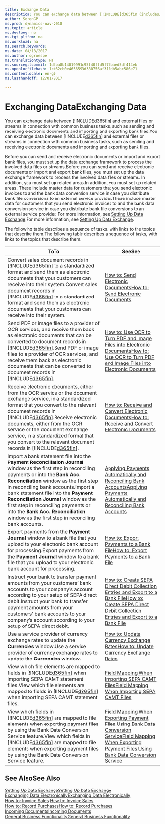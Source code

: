 ```yaml
---
title: Exchange Data
description: You can exchange data between [!INCLUDE[d365fin](includes/d365fin_md.md)] and external files or streams in connection with common business tasks, such as sending and receiving electronic documents and importing and exporting bank files.
author: SorenGP
ms.prod: dynamics-nav-2018
ms.topic: article
ms.devlang: na
ms.tgt_pltfrm: na
ms.workload: na
ms.search.keywords: 
ms.date: 08/18/2017
ms.author: sgroespe
ms.translationtype: HT
ms.sourcegitcommit: 1dfba8b14019991c95f40ffd5f7fbaed5df414eb
ms.openlocfilehash: 1cf62cb0e4656593d380756af310db5abc586e71
ms.contentlocale: en-gb
ms.lasthandoff: 12/01/2017

---
```

# <a name="exchanging-data"></a><span data-ttu-id="8face-103">Exchanging Data</span><span class="sxs-lookup"><span data-stu-id="8face-103">Exchanging Data</span></span>
<span data-ttu-id="8face-104">You can exchange data between [!INCLUDE[d365fin](includes/d365fin_md.md)] and external files or streams in connection with common business tasks, such as sending and receiving electronic documents and importing and exporting bank files.</span><span class="sxs-lookup"><span data-stu-id="8face-104">You can exchange data between [!INCLUDE[d365fin](includes/d365fin_md.md)] and external files or streams in connection with common business tasks, such as sending and receiving electronic documents and importing and exporting bank files.</span></span>  

<span data-ttu-id="8face-105">Before you can send and receive electronic documents or import and export bank files, you must set up the data exchange framework to process the involved data files or streams.</span><span class="sxs-lookup"><span data-stu-id="8face-105">Before you can send and receive electronic documents or import and export bank files, you must set up the data exchange framework to process the involved data files or streams.</span></span> <span data-ttu-id="8face-106">In addition, you must set up related areas.</span><span class="sxs-lookup"><span data-stu-id="8face-106">In addition, you must set up related areas.</span></span> <span data-ttu-id="8face-107">These include master data for customers that you send electronic invoices to and the bank data conversion service in case you distribute bank file conversions to an external service provider.</span><span class="sxs-lookup"><span data-stu-id="8face-107">These include master data for customers that you send electronic invoices to and the bank data conversion service in case you distribute bank file conversions to an external service provider.</span></span> <span data-ttu-id="8face-108">For more information, see [Setting Up Data Exchange](across-set-up-data-exchange.md).</span><span class="sxs-lookup"><span data-stu-id="8face-108">For more information, see [Setting Up Data Exchange](across-set-up-data-exchange.md).</span></span>  

 <span data-ttu-id="8face-109">The following table describes a sequence of tasks, with links to the topics that describe them.</span><span class="sxs-lookup"><span data-stu-id="8face-109">The following table describes a sequence of tasks, with links to the topics that describe them.</span></span>  

|<span data-ttu-id="8face-110">**To**</span><span class="sxs-lookup"><span data-stu-id="8face-110">**To**</span></span>|<span data-ttu-id="8face-111">**See**</span><span class="sxs-lookup"><span data-stu-id="8face-111">**See**</span></span>|  
|------------|-------------|  
|<span data-ttu-id="8face-112">Convert sales document records in [!INCLUDE[d365fin](includes/d365fin_md.md)] to a standardized format and send them as electronic documents that your customers can receive into their system.</span><span class="sxs-lookup"><span data-stu-id="8face-112">Convert sales document records in [!INCLUDE[d365fin](includes/d365fin_md.md)] to a standardized format and send them as electronic documents that your customers can receive into their system.</span></span>|[<span data-ttu-id="8face-113">How to: Send Electronic Documents</span><span class="sxs-lookup"><span data-stu-id="8face-113">How to: Send Electronic Documents</span></span>](sales-how-to-send-electronic-documents.md)|  
|<span data-ttu-id="8face-114">Send PDF or image files to a provider of OCR services, and receive them back as electronic documents that can be converted to document records in [!INCLUDE[d365fin](includes/d365fin_md.md)].</span><span class="sxs-lookup"><span data-stu-id="8face-114">Send PDF or image files to a provider of OCR services, and receive them back as electronic documents that can be converted to document records in [!INCLUDE[d365fin](includes/d365fin_md.md)].</span></span>|[<span data-ttu-id="8face-115">How to: Use OCR to Turn PDF and Image Files into Electronic Documents</span><span class="sxs-lookup"><span data-stu-id="8face-115">How to: Use OCR to Turn PDF and Image Files into Electronic Documents</span></span>](across-how-use-ocr-pdf-images-files.md)|  
|<span data-ttu-id="8face-116">Receive electronic documents, either from the OCR service or the document exchange service, in a standardized format that you convert to the relevant document records in [!INCLUDE[d365fin](includes/d365fin_md.md)].</span><span class="sxs-lookup"><span data-stu-id="8face-116">Receive electronic documents, either from the OCR service or the document exchange service, in a standardized format that you convert to the relevant document records in [!INCLUDE[d365fin](includes/d365fin_md.md)].</span></span>|[<span data-ttu-id="8face-117">How to: Receive and Convert Electronic Documents</span><span class="sxs-lookup"><span data-stu-id="8face-117">How to: Receive and Convert Electronic Documents</span></span>](purchasing-how-to-receive-and-convert-electronic-documents.md)|  
|<span data-ttu-id="8face-118">Import a bank statement file into the **Payment Reconciliation Journal** window as the first step in reconciling payments or into the **Bank Acc. Reconciliation** window as the first step in reconciling bank accounts.</span><span class="sxs-lookup"><span data-stu-id="8face-118">Import a bank statement file into the **Payment Reconciliation Journal** window as the first step in reconciling payments or into the **Bank Acc. Reconciliation** window as the first step in reconciling bank accounts.</span></span>|[<span data-ttu-id="8face-119">Applying Payments Automatically and Reconciling Bank Accounts</span><span class="sxs-lookup"><span data-stu-id="8face-119">Applying Payments Automatically and Reconciling Bank Accounts</span></span>](receivables-apply-payments-auto-reconcile-bank-accounts.md)|  
|<span data-ttu-id="8face-120">Export payments from the **Payment Journal** window to a bank file that you upload to your electronic bank account for processing.</span><span class="sxs-lookup"><span data-stu-id="8face-120">Export payments from the **Payment Journal** window to a bank file that you upload to your electronic bank account for processing.</span></span>|[<span data-ttu-id="8face-121">How to: Export Payments to a Bank File</span><span class="sxs-lookup"><span data-stu-id="8face-121">How to: Export Payments to a Bank File</span></span>](payables-how-export-payments-bank-file.md)|  
|<span data-ttu-id="8face-122">Instruct your bank to transfer payment amounts from your customers’ bank accounts to your company’s account according to your setup of SEPA direct debit.</span><span class="sxs-lookup"><span data-stu-id="8face-122">Instruct your bank to transfer payment amounts from your customers’ bank accounts to your company’s account according to your setup of SEPA direct debit.</span></span>|[<span data-ttu-id="8face-123">How to: Create SEPA Direct Debit Collection Entries and Export to a Bank File</span><span class="sxs-lookup"><span data-stu-id="8face-123">How to: Create SEPA Direct Debit Collection Entries and Export to a Bank File</span></span>](finance-how-create-sepa-direct-debit-collection-entries-export-bank-file.md)|  
|<span data-ttu-id="8face-124">Use a service provider of currency exchange rates to update the **Currencies** window.</span><span class="sxs-lookup"><span data-stu-id="8face-124">Use a service provider of currency exchange rates to update the **Currencies** window.</span></span>|[<span data-ttu-id="8face-125">How to: Update Currency Exchange Rates</span><span class="sxs-lookup"><span data-stu-id="8face-125">How to: Update Currency Exchange Rates</span></span>](finance-how-update-currencies.md)|  
|<span data-ttu-id="8face-126">View which file elements are mapped to fields in [!INCLUDE[d365fin](includes/d365fin_md.md)] when importing SEPA CAMT statement files.</span><span class="sxs-lookup"><span data-stu-id="8face-126">View which file elements are mapped to fields in [!INCLUDE[d365fin](includes/d365fin_md.md)] when importing SEPA CAMT statement files.</span></span>|[<span data-ttu-id="8face-127">Field Mapping When Importing SEPA CAMT Files</span><span class="sxs-lookup"><span data-stu-id="8face-127">Field Mapping When Importing SEPA CAMT Files</span></span>](across-field-mapping-when-importing-sepa-camt-files.md)|  
|<span data-ttu-id="8face-128">View which fields in [!INCLUDE[d365fin](includes/d365fin_md.md)] are mapped to file elements when exporting payment files by using the Bank Date Conversion Service feature.</span><span class="sxs-lookup"><span data-stu-id="8face-128">View which fields in [!INCLUDE[d365fin](includes/d365fin_md.md)] are mapped to file elements when exporting payment files by using the Bank Date Conversion Service feature.</span></span>|[<span data-ttu-id="8face-129">Field Mapping When Exporting Payment Files Using Bank Data Conversion Service</span><span class="sxs-lookup"><span data-stu-id="8face-129">Field Mapping When Exporting Payment Files Using Bank Data Conversion Service</span></span>](across-field-mapping-when-exporting-payment-files-using-bank-data-conversion-service.md)|  

## <a name="see-also"></a><span data-ttu-id="8face-130">See Also</span><span class="sxs-lookup"><span data-stu-id="8face-130">See Also</span></span>  
[<span data-ttu-id="8face-131">Setting Up Data Exchange</span><span class="sxs-lookup"><span data-stu-id="8face-131">Setting Up Data Exchange</span></span>](across-set-up-data-exchange.md)  
[<span data-ttu-id="8face-132">Exchanging Data Electronically</span><span class="sxs-lookup"><span data-stu-id="8face-132">Exchanging Data Electronically</span></span>](across-data-exchange.md)  
<span data-ttu-id="8face-133">[How to: Invoice Sales](sales-how-invoice-sales.md) </span><span class="sxs-lookup"><span data-stu-id="8face-133">[How to: Invoice Sales](sales-how-invoice-sales.md) </span></span>  
[<span data-ttu-id="8face-134">How to: Record Purchases</span><span class="sxs-lookup"><span data-stu-id="8face-134">How to: Record Purchases</span></span>](purchasing-how-record-purchases.md)  
[<span data-ttu-id="8face-135">Incoming Documents</span><span class="sxs-lookup"><span data-stu-id="8face-135">Incoming Documents</span></span>](across-income-documents.md)  
[<span data-ttu-id="8face-136">General Business Functionality</span><span class="sxs-lookup"><span data-stu-id="8face-136">General Business Functionality</span></span>](ui-across-business-areas.md)  

